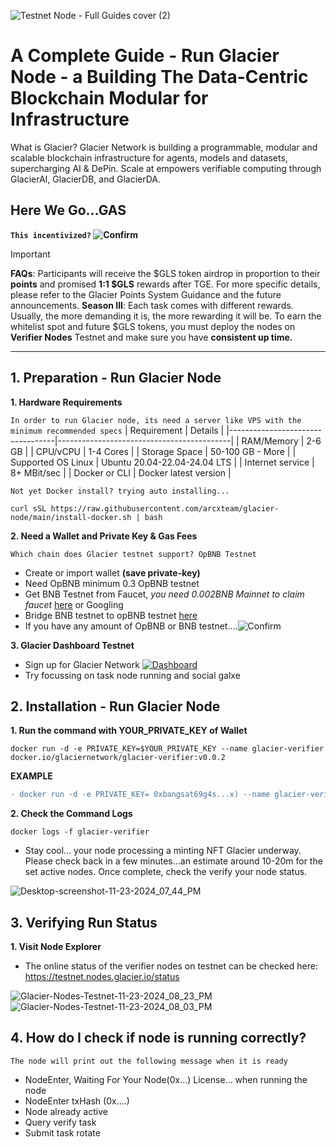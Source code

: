 ![Testnet Node - Full Guides cover (2)](https://github.com/user-attachments/assets/9077ac60-8e6a-41e3-a302-f287f748d23c)

# A Complete Guide - Run Glacier Node - a Building The Data-Centric Blockchain Modular for Infrastructure

What is Glacier? Glacier Network is building a programmable, modular and scalable blockchain infrastructure for agents, models and datasets, supercharging AI & DePin. Scale at empowers verifiable computing through GlacierAI, GlacierDB, and GlacierDA.

## Here We Go...GAS 

**`This incentivized?` ![Confirm](https://img.shields.io/badge/confirm-yes-brightgreen)**

> [!IMPORTANT]
> **FAQs**: Participants will receive the $GLS token airdrop in proportion to their **points** and promised **1:1 $GLS** rewards after TGE. For more specific details, please refer to the Glacier Points System Guidance and the future announcements. **Season III**: Each task comes with different rewards. Usually, the more demanding it is, the more rewarding it will be.
To earn the whitelist spot and future $GLS tokens, you must deploy the nodes on **Verifier Nodes** Testnet and make sure you have **consistent up time.**

---

## 1. Preparation - Run Glacier Node
**1. Hardware Requirements**

`In order to run Glacier node, its need a server like VPS with the minimum recommended specs`
| Requirement                      | Details                                   |
|----------------------------------|-------------------------------------------|
| RAM/Memory                       | 2-6 GB                                    |
| CPU/vCPU                         | 1-4 Cores                                 |
| Storage Space                    | 50-100 GB - More                          |
| Supported OS Linux               | Ubuntu 20.04-22.04-24.04 LTS              |
| Internet service                 | 8+ MBit/sec                               |
| Docker or CLI                    | Docker latest version                     |

`Not yet Docker install? trying auto installing...`
```
curl sSL https://raw.githubusercontent.com/arcxteam/glacier-node/main/install-docker.sh | bash
```

**2. Need a Wallet and Private Key & Gas Fees**

`Which chain does Glacier testnet support? OpBNB Testnet`
- Create or import wallet **(save private-key)**
- Need OpBNB minimum 0.3 OpBNB testnet
- Get BNB Testnet from Faucet, *you need 0.002BNB Mainnet to claim faucet* [here](https://www.bnbchain.org/en/testnet-faucet) or Googling
- Bridge BNB testnet to opBNB testnet [here](https://opbnb-bridge.bnbchain.org/deposit)
- If you have any amount of OpBNB or BNB testnet....![Confirm](https://img.shields.io/badge/skip-brightgreen)

**3. Glacier Dashboard Testnet**
- Sign up for Glacier Network [![Dashboard](https://img.shields.io/badge/CLICK-DASHBOARD-8a2be2)](https://www.glacier.io/points/?inviter=0xbF149aAB2640967BD4685B305A05f1e3EE6ce38b) 
- Try focussing on task node running and social galxe

## 2. Installation - Run Glacier Node
**1. Run the command with YOUR_PRIVATE_KEY of Wallet**
```
docker run -d -e PRIVATE_KEY=$YOUR_PRIVATE_KEY --name glacier-verifier docker.io/glaciernetwork/glacier-verifier:v0.0.2
```

**EXAMPLE**
```diff
- docker run -d -e PRIVATE_KEY= 0xbangsat69g4s...x) --name glacier-verifier docker.io/glaciernetwork/glacier-verifier:v0.0.2
```

**2. Check the Command Logs**
```
docker logs -f glacier-verifier
```
- Stay cool... your node processing a minting NFT Glacier underway. Please check back in a few minutes...an estimate around 10-20m for the set active nodes. Once complete, check the verify your node status.

![Desktop-screenshot-11-23-2024_07_44_PM](https://github.com/user-attachments/assets/e35e2b7e-021d-4e20-877d-8b6ffb08e4eb)

## 3. Verifying Run Status
**1. Visit Node Explorer**

- The online status of the verifier nodes on testnet can be checked here: https://testnet.nodes.glacier.io/status

![Glacier-Nodes-Testnet-11-23-2024_08_23_PM](https://github.com/user-attachments/assets/414ccdc5-b052-4f0c-b88c-e28d10f9be9f)
![Glacier-Nodes-Testnet-11-23-2024_08_03_PM](https://github.com/user-attachments/assets/47d40604-da1f-47f6-a26e-a6cf16a20b11)


## 4. How do I check if node is running correctly?
`The node will print out the following message when it is ready`

- NodeEnter, Waiting For Your Node(0x...) License... when running the node
- NodeEnter txHash (0x....)
- Node already active
- Query verify task
- Submit task rotate
